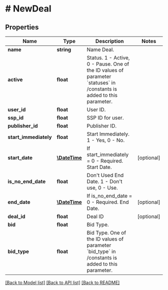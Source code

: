 # # NewDeal

## Properties

Name | Type | Description | Notes
------------ | ------------- | ------------- | -------------
**name** | **string** | Name Deal. | 
**active** | **float** | Status. 1 - Active, 0 - Pause. One of the ID values of parameter &#x60;statuses&#x60; in /constants is added to this parameter. | 
**user_id** | **float** | User ID. | 
**ssp_id** | **float** | SSP ID for user. | 
**publisher_id** | **float** | Publisher ID. | 
**start_immediately** | **float** | Start Immediately. 1 - Yes, 0 - No. | 
**start_date** | [**\DateTime**](\DateTime.md) | If start_immediately &#x3D; 0 - Required. Start Date. | [optional] 
**is_no_end_date** | **float** | Don&#39;t Used End Date. 1 - Don&#39;t use, 0 - Use. | 
**end_date** | [**\DateTime**](\DateTime.md) | If is_no_end_date &#x3D; 0 - Required. End Date. | [optional] 
**deal_id** | **float** | Deal ID | [optional] 
**bid** | **float** | Bid Type. | 
**bid_type** | **float** | Bid Type. One of the ID values of parameter &#x60;bid_type&#x60; in /constants is added to this parameter. | 

[[Back to Model list]](../../README.md#documentation-for-models) [[Back to API list]](../../README.md#documentation-for-api-endpoints) [[Back to README]](../../README.md)


